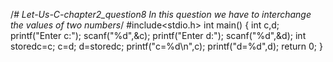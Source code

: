 /*# Let-Us-C-chapter2_question8
In this question we have to interchange the values of two numbers*/
 #include<stdio.h>
int main()
{
int c,d;
printf("Enter c:");
scanf("%d",&c);
printf("Enter d:");
scanf("%d",&d);
int storedc=c;
c=d;
d=storedc;
printf("c=%d\n",c);
printf("d=%d",d);
return 0;
}
